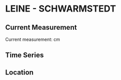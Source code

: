 # LEINE - SCHWARMSTEDT

## Current Measurement

Current measurement: <Value topic="rivers/pegel-online/LEINE/SCHWARMSTEDT/measurementValue"/> cm

## Time Series

<TimeSeries topic="rivers/pegel-online/LEINE/SCHWARMSTEDT/measurementValue" period="week" />

## Location

<WorldMap>
  <Marker lat="52.68340081922595" lon="9.604020370697823" labelTopic="rivers/pegel-online/LEINE/SCHWARMSTEDT" />
</WorldMap>

